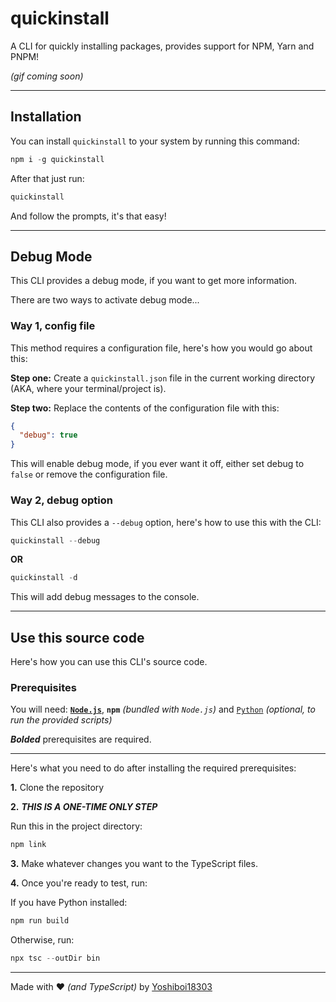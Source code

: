 # quickinstall

A CLI for quickly installing packages, provides support for NPM, Yarn and PNPM!

_(gif coming soon)_

---

## Installation

You can install `quickinstall` to your system by running this command:

```powershell
npm i -g quickinstall
```

After that just run:

```powershell
quickinstall
```

And follow the prompts, it's that easy!

---

## Debug Mode

This CLI provides a debug mode, if you want to get more information.

There are two ways to activate debug mode...

### Way 1, config file

This method requires a configuration file, here's how you would go about this:

**Step one:** Create a `quickinstall.json` file in the current working directory (AKA, where your terminal/project is).

**Step two:** Replace the contents of the configuration file with this:

```json
{
  "debug": true
}
```

This will enable debug mode, if you ever want it off, either set debug to `false` or remove the configuration file.

### Way 2, debug option

This CLI also provides a `--debug` option, here's how to use this with the CLI:

```powershell
quickinstall --debug
```

**OR**

```powershell
quickinstall -d
```

This will add debug messages to the console.

---

## Use this source code

Here's how you can use this CLI's source code.

### Prerequisites

You will need: [**`Node.js`**](https://nodejs.org), **`npm`** _(bundled with `Node.js`)_ and [`Python`](https://python.org) _(optional, to run the provided scripts)_

_**Bolded**_ prerequisites are required.

---

Here's what you need to do after installing the required prerequisites:

**1.** Clone the repository

**2.** _**THIS IS A ONE-TIME ONLY STEP**_

Run this in the project directory:

```powershell
npm link
```

**3.** Make whatever changes you want to the TypeScript files.

**4.** Once you're ready to test, run:

If you have Python installed:

```powershell
npm run build
```

Otherwise, run:

```powershell
npx tsc --outDir bin
```

---

Made with ❤️ _(and TypeScript)_ by [Yoshiboi18303](https://github.com/Yoshiboi18303)
